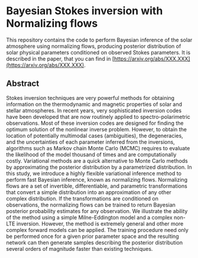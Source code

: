 # Bayesian Stokes inversion with Normalizing flows

This repository contains the code to perform Bayesian inference of the solar atmosphere using normalizing flows, producing posterior distribution of  solar physical parameters conditioned on observed Stokes parameters. It is described in the paper, that you can find in [https://arxiv.org/abs/XXX.XXX](https://arxiv.org/abs/XXX.XXX).


## Abstract
Stokes inversion techniques are very powerful methods for obtaining information on the thermodynamic and magnetic properties of solar and stellar atmospheres. In recent years, very sophisticated inversion codes have been developed that are now routinely applied to spectro-polarimetric observations. Most of these inversion codes are designed for finding the optimum solution of the nonlinear inverse problem. However, to obtain the location of potentially multimodal cases (ambiguities), the degeneracies, and the uncertainties of each parameter inferred from the inversions, algorithms such as Markov chain Monte Carlo (MCMC) requires to evaluate the likelihood of the model thousand of times and are computationally costly. Variational methods are a quick alternative to Monte Carlo methods by approximating the posterior distribution by a parametrized distribution. In this study, we introduce a highly flexible variational inference method to perform fast Bayesian inference, known as normalizing flows. Normalizing flows are a set of invertible, differentiable, and parametric transformations that convert a simple distribution into an approximation of any other complex distribution. If the transformations are conditioned on observations, the normalizing flows can be trained to return Bayesian posterior probability estimates for any observation. We illustrate the ability of the method using a simple Milne-Eddington model and a complex non-LTE inversion. However, the method is extremely general and other more complex forward models can be applied. The training procedure need only be performed once for a given prior parameter space and the resulting network can then generate samples describing the posterior distribution several orders of magnitude faster than existing techniques.